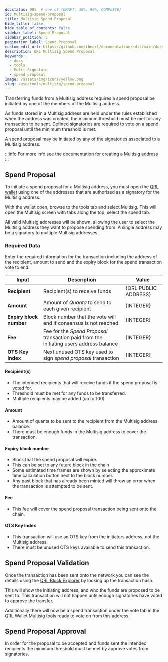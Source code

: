 ```yaml
---
docstatus: 90%  # one of {DRAFT, 30%, 90%, COMPLETE}
id: Multisig-spend-proposal
title: Multisig Spend Proposal
hide_title: false
hide_table_of_contents: false
sidebar_label: Spend Proposal
sidebar_position: 3
pagination_label: Spend Proposal
custom_edit_url: https://github.com/theqrl/documentation/edit/main/docs/Use/Tools/multisig/multisig-spend-proposal.md
description: QRL Multisig Spend Proposal
keywords:
  - docs
  - tools
  - Multi-Signature
  - spend proposal
image: /assets/img/icons/yellow.png
slug: /use/tools/multisig/spend-proposal
---
```



Transferring funds from a Multisig address requires a spend proposal be initiated by one of the members of the Multisig address.

As funds stored in a Multisig address are held under the rules established when the address was created, the minimum threshold must be met for any transaction to be sent. Defined signatories are required to vote on a spend proposal until the minimum threshold is met.

A spend proposal may be initiated by any of the signatories associated to a Multisig address.

:::info
For more info see the [documentation for creating a Multisig address](/use/tools/Multisig/generate)
:::

## Spend Proposal

To initiate a spend proposal for a Multisig address, you must open the [QRL wallet](https://wallet.theqrl.org) using one of the addresses that are authorized as a signatory for the Multisig address.


With the wallet open, browse to the tools tab and select Multisig. This will open the Multisig screen with tabs along the top, select the spend tab.

All valid Multisig addresses will be shown, allowing the user to select the Multisig address they want to propose spending from. A single address may be a signatory to multiple Multisig addresses.


### Required Data

Enter the required information for the transaction including the address of the recipient, amount to send and the expiry block for the spend transaction vote to end.

| Input | Description | Value | 
| --- | --- | ---- | 
|**Recipient** | Recipient(s) to receive funds | {QRL PUBLIC ADDRESS} |
|**Amount** | Amount of $Quanta$ to send to each given recipient | {INTEGER} |
|**Expiry block number** | Block number that the vote will end if consensus is not reached | {INTEGER} |
|**Fee** | Fee for the *Spend Proposal* transaction paid from the initiating users address balance | {INTEGER} |
|**OTS Key Index**| Next unused OTS key used to sign *spend proposal* transaction | {INTEGER} |


#### Recipient(s)

- The intended recipients that will receive funds if the spend proposal is voted for.
- Threshold must be met for any funds to be transferred.
- Multiple recipients may be added (up to 100)

#### Amount

- Amount of quanta to be sent to the recipient from the Multisig address balance. 
- There must be enough funds in the Multisig address to cover the transaction.

#### Expiry block number

- Block that the spend proposal will expire. 
- This can be set to any future block in the chain
- Some estimated time frames are shown by selecting the approximate time calculation button next to the block number. 
- Any past block that has already been minted will throw an error when the transaction is attempted to be sent.

#### Fee

- This fee will cover the spend proposal transaction being sent onto the chain.

#### OTS Key Index

- This transaction will use an OTS key from the initiators address, not the Multisig address. 
- There must be unused OTS keys available to send this transaction.

## Spend Proposal Validation

Once the transaction has been sent onto the network you can see the details using the [QRL Block Explorer](https://explorer.theqrl.org) by looking up the transaction hash.

This will show the initiating address, and who the funds are proposed to be sent to. This transaction will not happen until enough signatories have voted to approve the transfer.

Additionally there will now be a spend transaction under the vote tab in the QRL Wallet Multisig tools ready to vote on from this address.

## Spend Proposal Approval

In order for the proposal to be accepted and funds sent the intended recipients the minimum threshold must be met by approve votes from signatories. 
